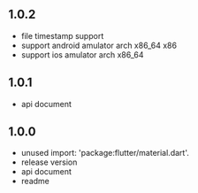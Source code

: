 ## 1.0.2

* file timestamp support
* support android amulator arch x86_64 x86
* support ios amulator arch x86_64

## 1.0.1

* api document

## 1.0.0

* unused import: 'package:flutter/material.dart'.
* release version
* api document 
* readme
